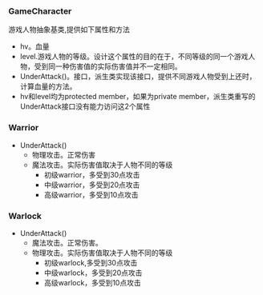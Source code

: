 ### GameCharacter

游戏人物抽象基类,提供如下属性和方法
- hv。血量
- level.游戏人物的等级。设计这个属性的目的在于，不同等级的同一个游戏人物，受到同一种伤害值的实际伤害值并不一定相同。
- UnderAttack()。接口，派生类实现该接口，提供不同游戏人物受到上还时，计算血量的方法。
- hv和level均为protected member，如果为private member，派生类重写的UnderAttack接口没有能力访问这2个属性

### Warrior

- UnderAttack()
  - 物理攻击。正常伤害
  - 魔法攻击。实际伤害值取决于人物不同的等级
    - 初级warrior，多受到30点攻击
    - 中级warrior，多受到20点攻击
    - 高级warrior，多受到10点攻击

### Warlock

- UnderAttack()
  - 魔法攻击。正常伤害。
  - 物理攻击。实际伤害值取决于人物不同的等级
    - 初级warlock,多受到30点攻击
    - 中级warlock，多受到20点攻击
    - 高级warlock，多受到10点攻击
